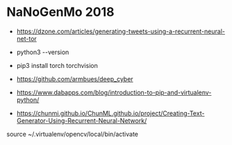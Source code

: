 NaNoGenMo 2018
==============

* https://dzone.com/articles/generating-tweets-using-a-recurrent-neural-net-tor
* python3 --version
* pip3 install torch torchvision
* https://github.com/armbues/deep_cyber
* https://www.dabapps.com/blog/introduction-to-pip-and-virtualenv-python/




* https://chunmi.github.io/ChunML.github.io/project/Creating-Text-Generator-Using-Recurrent-Neural-Network/


source ~/.virtualenv/opencv/local/bin/activate

